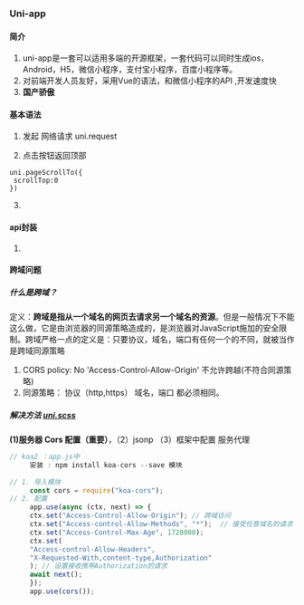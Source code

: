 ### Uni-app

#### 简介

1. uni-app是一套可以适用多端的开源框架，一套代码可以同时生成ios，Android，H5，微信小程序，支付宝小程序，百度小程序等。
2. 对前端开发人员友好，采用Vue的语法，和微信小程序的API ,开发速度快
3.  **国产骄傲**

#### 基本语法

1. 发起 网络请求   uni.request 

2.  点击按钮返回顶部 

   ``` vue
   uni.pageScrollTo({
   	scrollTop:0
   })
   ```

3. 

#### api封装

1. 

#### 跨域问题

##### 什么是跨域？

​	定义：**跨域是指从一个域名的网页去请求另一个域名的资源**。但是一般情况下不能这么做，它是由浏览器的同源策略造成的，是浏览器对JavaScript施加的安全限制。跨域严格一点的定义是：只要协议，域名，端口有任何一个的不同，就被当作是跨域同源策略

1.  CORS policy: No 'Access-Control-Allow-Origin'  不允许跨越(不符合同源策略)
2. 同源策略： 协议（http,https） 域名，端口 都必须相同。

##### 解决方法   [uni.scss](F:\Hbuilder项目\Sale\uni.scss) 

 **(1)服务器 Cors 配置（重要）**，（2）jsonp （3）框架中配置 服务代理

``` js
// koa2 ：app.js中 
     安装 : npm install koa-cors --save 模块
	 
// 1. 导入模块
     const cors = require("koa-cors");
// 2. 配置
     app.use(async (ctx, next) => {
     ctx.set("Access-Control-Allow-Origin"); // 跨域访问
     ctx.set("Access-control-Allow-Methods", "*");  // 接受任意域名的请求
     ctx.set("Access-Control-Max-Age", 1728000);
     ctx.set(
     "Access-control-Allow-Headers",
     "X-Requested-With,content-type,Authorization"
     ); // 设置接收携带Authorization的请求
     await next();
     }); 
     app.use(cors());
```



 

